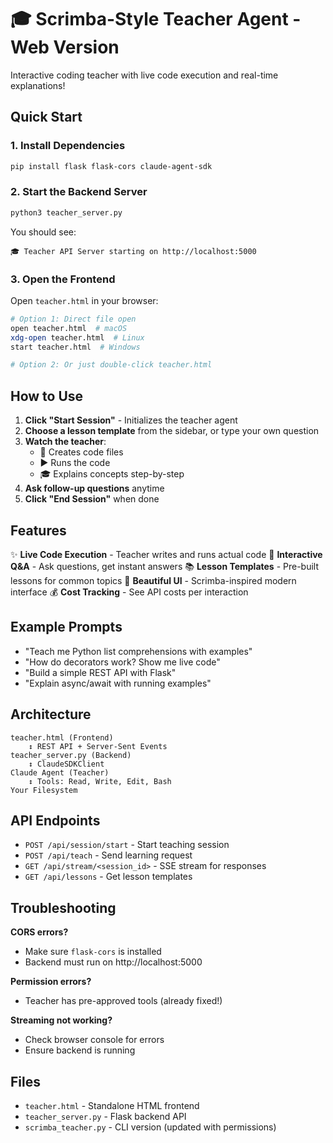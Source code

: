 # 🎓 Scrimba-Style Teacher Agent - Web Version

Interactive coding teacher with live code execution and real-time explanations!

## Quick Start

### 1. Install Dependencies

```bash
pip install flask flask-cors claude-agent-sdk
```

### 2. Start the Backend Server

```bash
python3 teacher_server.py
```

You should see:
```
🎓 Teacher API Server starting on http://localhost:5000
```

### 3. Open the Frontend

Open `teacher.html` in your browser:
```bash
# Option 1: Direct file open
open teacher.html  # macOS
xdg-open teacher.html  # Linux
start teacher.html  # Windows

# Option 2: Or just double-click teacher.html
```

## How to Use

1. **Click "Start Session"** - Initializes the teacher agent
2. **Choose a lesson template** from the sidebar, or type your own question
3. **Watch the teacher**:
   - 📝 Creates code files
   - ▶️ Runs the code
   - 🎓 Explains concepts step-by-step
4. **Ask follow-up questions** anytime
5. **Click "End Session"** when done

## Features

✨ **Live Code Execution** - Teacher writes and runs actual code
💬 **Interactive Q&A** - Ask questions, get instant answers
📚 **Lesson Templates** - Pre-built lessons for common topics
🎨 **Beautiful UI** - Scrimba-inspired modern interface
💰 **Cost Tracking** - See API costs per interaction

## Example Prompts

- "Teach me Python list comprehensions with examples"
- "How do decorators work? Show me live code"
- "Build a simple REST API with Flask"
- "Explain async/await with running examples"

## Architecture

```
teacher.html (Frontend)
    ↕ REST API + Server-Sent Events
teacher_server.py (Backend)
    ↕ ClaudeSDKClient
Claude Agent (Teacher)
    ↕ Tools: Read, Write, Edit, Bash
Your Filesystem
```

## API Endpoints

- `POST /api/session/start` - Start teaching session
- `POST /api/teach` - Send learning request
- `GET /api/stream/<session_id>` - SSE stream for responses
- `GET /api/lessons` - Get lesson templates

## Troubleshooting

**CORS errors?**
- Make sure `flask-cors` is installed
- Backend must run on http://localhost:5000

**Permission errors?**
- Teacher has pre-approved tools (already fixed!)

**Streaming not working?**
- Check browser console for errors
- Ensure backend is running

## Files

- `teacher.html` - Standalone HTML frontend
- `teacher_server.py` - Flask backend API
- `scrimba_teacher.py` - CLI version (updated with permissions)
